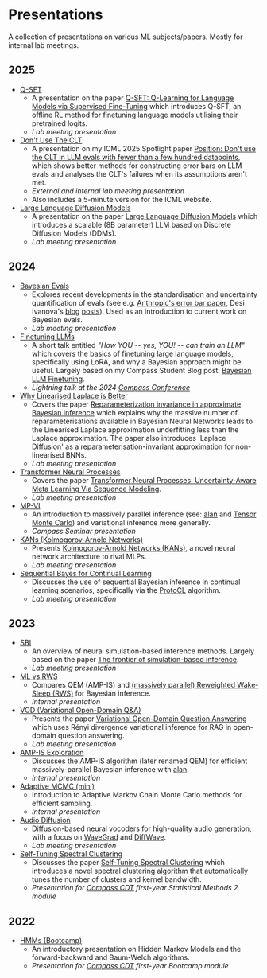 # Presentations

A collection of presentations on various ML subjects/papers.
Mostly for internal lab meetings.

## 2025
- [Q-SFT](<25-08-12 Q-SFT>)
    - A presentation on the paper [Q-SFT: Q-Learning for Language Models via Supervised Fine-Tuning](https://arxiv.org/pdf/2411.05193) which introduces Q-SFT, an offline RL method for finetuning language models utilising their pretrained logits.
    - _Lab meeting presentation_
- [Don't Use The CLT](<25-05-26 Dont Use The CLT>)
    - A presentation on my ICML 2025 Spotlight paper [Position: Don't use the CLT in LLM evals with fewer than a few hundred datapoints](https://arxiv.org/pdf/2503.01747), which shows better methods for constructing error bars on LLM evals and analyses the CLT's failures when its assumptions aren't met.
    - _External and internal lab meeting presentation_
    - Also includes a 5-minute version for the ICML website.
- [Large Language Diffusion Models](<25-02-25 Large Language Diffusion Models>)
    - A presentation on the paper [Large Language Diffusion Models](https://arxiv.org/abs/2502.09992) which introduces a scalable (8B parameter) LLM based on Discrete Diffusion Models (DDMs).
    - _Lab meeting presentation_

## 2024
- [Bayesian Evals](<24-12-17 Bayesian Evals>)
    - Explores recent developments in the standardisation and uncertainty quantification of evals (see e.g. [Anthropic's error bar paper](https://arxiv.org/pdf/2411.00640), Desi Ivanova's [blog](https://substack.com/home/post/p-152149873) [posts](https://substack.com/home/post/p-150508215)). Used as an introduction to current work on Bayesian evals.
    - _Lab meeting presentation_
- [Finetuning LLMs](<24-10-22 Finetuning LLMs>)
    - A short talk entitled _"How YOU -- yes, YOU! -- can train an LLM"_ which covers the basics of finetuning large language models, specifically using LoRA, and why a Bayesian approach might be useful. Largely based on my Compass Student Blog post: [Bayesian LLM Finetuning](https://compass.blogs.bristol.ac.uk/2024/08/28/student-perspectives-bayesian-llm-finetuning/).
    - _Lightning talk at the 2024 [Compass Conference](https://www.bristol.ac.uk/cdt/compass/compass-annual-conference/)_
- [Why Linearised Laplace is Better](<24-10-08 Why Linearised Laplace is Better>)
    - Covers the paper [Reparameterization invariance in approximate Bayesian inference](https://arxiv.org/abs/2406.03334) which explains why the massive number of reparameterisations available in Bayesian Neural Networks leads to the Linearised Laplace approximation underfitting less than the Laplace approximation. The paper also introduces 'Laplace Diffusion' as a reparameterisation-invariant approximation for non-linearised BNNs.
    - _Lab meeting presentation_
- [Transformer Neural Processes](<24-07-30 Transformer Neural Processes>)
    - Covers the paper [Transformer Neural Processes: Uncertainty-Aware Meta Learning Via Sequence Modeling](https://arxiv.org/abs/2207.04179).
    - _Lab meeting presentation_
- [MP-VI](<24-07-05 MP-VI>)
    - An introduction to massively parallel inference (see: [alan](https://github.com/alan-ppl/alan) and [Tensor Monte Carlo](https://arxiv.org/abs/1806.08593)) and variational inference more generally.
    - _Compass Seminar presentation_
- [KANs (Kolmogorov-Arnold Networks)](<24-05-28 KANs (Kolmogorov-Arnold Networks)>)
    - Presents [Kolmogorov-Arnold Networks (KANs)](https://arxiv.org/abs/2404.19756), a novel neural network architecture to rival MLPs.
    - _Lab meeting presentation_
- [Sequential Bayes for Continual Learning](<24-02-20 Sequential Bayes for Continual Learning>)
    - Discusses the use of sequential Bayesian inference in continual learning scenarios, specifically via the [ProtoCL](https://arxiv.org/abs/2301.01828) algorithm.
    - _Lab meeting presentation_

## 2023
- [SBI](<23-11-07 SBI>)
    - An overview of neural simulation-based inference methods. Largely based on the paper [The frontier of simulation-based inference](https://arxiv.org/pdf/1911.01429).
    - _Lab meeting presentation_
- [ML vs RWS](<23-08-09 ML vs RWS>)
    - Compares QEM (AMP-IS) and [(massively parallel) Reweighted Wake-Sleep (RWS)](https://arxiv.org/pdf/2305.11022) for Bayesian inference.
    - _Internal presentation_
- [VOD (Variational Open-Domain Q&A)](<23-08-08 VOD (Variational Open-Domain Q&A)>)
    - Presents the paper [Variational Open-Domain Question Answering](https://arxiv.org/pdf/2210.06345) which uses Rényi divergence variational inference for RAG in open-domain question answering.
    - _Lab meeting presentation_
- [AMP-IS Exploration](<23-08-02 AMP-IS Exploration>)
    - Discusses the AMP-IS algorithm (later renamed QEM) for efficient massively-parallel Bayesian inference with [alan](https://github.com/alan-ppl/alan).
    - _Internal presentation_
- [Adaptive MCMC (mini)](<23-06-15 Adaptive MCMC (mini)>)
    - Introduction to Adaptive Markov Chain Monte Carlo methods for efficient sampling.
    - _Internal presentation_
- [Audio Diffusion](<23-05-02 Audio Diffusion>)
    - Diffusion-based neural vocoders for high-quality audio generation, with a focus on [WaveGrad](https://arxiv.org/abs/2009.00713) and [DiffWave](https://arxiv.org/abs/2009.09761).
    - _Lab meeting presentation_
- [Self-Tuning Spectral Clustering](<23-02-24 Self-Tuning Spectral Clustering>)
    - Discusses the paper [Self-Tuning Spectral Clustering](https://proceedings.neurips.cc/paper_files/paper/2004/file/40173ea48d9567f1f393b20c855bb40b-Paper.pdf) which introduces a novel spectral clustering algorithm that automatically tunes the number of clusters and kernel bandwidth.
    - _Presentation for [Compass CDT](https://www.bristol.ac.uk/cdt/compass/) first-year Statistical Methods 2 module_

## 2022
- [HMMs (Bootcamp)](<22-09-07 HMMs (Bootcamp)>)
    - An introductory presentation on Hidden Markov Models and the forward-backward and Baum-Welch algorithms.
    - _Presentation for [Compass CDT](https://www.bristol.ac.uk/cdt/compass/) first-year Bootcamp module_
